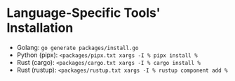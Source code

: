 # Language-Specific Tools' Installation

- Golang: `go generate packages/install.go`
- Python (pipx): `<packages/pipx.txt xargs -I % pipx install %`
- Rust (cargo): `<packages/cargo.txt xargs -I % cargo install %`
- Rust (rustup): `<packages/rustup.txt xargs -I % rustup component add %`
